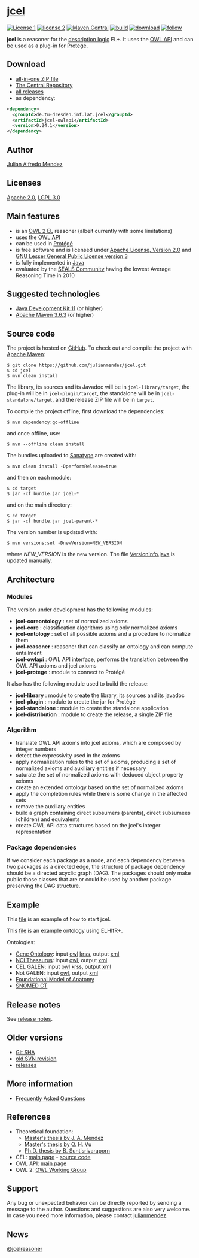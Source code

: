 # [jcel](https://julianmendez.github.io/jcel/)

[![License 1](https://img.shields.io/badge/License%201-Apache%202.0-blue.svg)][license1]
[![license 2](https://img.shields.io/badge/License%202-LGPL%203.0-blue.svg)][license2]
[![Maven Central](https://img.shields.io/maven-central/v/de.tu-dresden.inf.lat.jcel/jcel-parent.svg?label=Maven%20Central)][maven-central]
[![build](https://github.com/julianmendez/jcel/workflows/Java%20CI/badge.svg)][build-status]
[![download](https://img.shields.io/sourceforge/dm/jcel.svg)][releases]
[![follow](https://img.shields.io/twitter/follow/jcelreasoner.svg?style=social)][twitter]

**jcel** is a reasoner for the [description logic][description-logics] EL+. It uses the [OWL
API][owl-api] and can be used as a plug-in for [Protege][protege].


## Download

* [all-in-one ZIP file][zip-file]
* [The Central Repository][central-repository]
* [all releases][releases]
* as dependency:

```xml
<dependency>
  <groupId>de.tu-dresden.inf.lat.jcel</groupId>
  <artifactId>jcel-owlapi</artifactId>
  <version>0.24.1</version>
</dependency>
```


## Author

[Julian Alfredo Mendez][author]


## Licenses

[Apache 2.0][license1], [LGPL 3.0][license2]


## Main features

* is an [OWL 2 EL][owl-2-el] reasoner (albeit currently with some limitations)
* uses the [OWL API][owl-api]
* can be used in [Prot&eacute;g&eacute;][protege]
* is free software and is licensed under [Apache License, Version 2.0][license1] and
[GNU Lesser General Public License version 3][license2]
* is fully implemented in [Java][java]
* evaluated by the [SEALS Community](https://web.archive.org/web/20130723132747/http://www.seals-project.eu/news/storage-and-reasoning-systems-news) having the lowest Average Reasoning Time in 2010


## Suggested technologies

* [Java Development Kit 11][java] (or higher)
* [Apache Maven 3.6.3][maven] (or higher)


## Source code

The project is hosted on [GitHub][jcel-source].
To check out and compile the project with [Apache Maven][maven]:

```
$ git clone https://github.com/julianmendez/jcel.git
$ cd jcel
$ mvn clean install
```

The library, its sources and its Javadoc will be in `jcel-library/target`, the plug-in will be in `jcel-plugin/target`, the standalone will be in `jcel-standalone/target`, and the release ZIP file will be in `target`.

To compile the project offline, first download the dependencies:

```
$ mvn dependency:go-offline
```

and once offline, use:

```
$ mvn --offline clean install
```

The bundles uploaded to [Sonatype][sonatype] are created with:

```
$ mvn clean install -DperformRelease=true
```

and then on each module:

```
$ cd target
$ jar -cf bundle.jar jcel-*
```

and on the main directory:

```
$ cd target
$ jar -cf bundle.jar jcel-parent-*
```

The version number is updated with:

```
$ mvn versions:set -DnewVersion=NEW_VERSION
```

where *NEW_VERSION* is the new version.
The file [VersionInfo.java][jcel-version-java] is updated manually.


## Architecture


### Modules

The version under development has the following modules:

* **jcel-coreontology** : set of normalized axioms
* **jcel-core** : classification algorithms using only normalized axioms
* **jcel-ontology** : set of all possible axioms and a procedure to normalize them
* **jcel-reasoner** : reasoner that can classify an ontology and can compute entailment
* **jcel-owlapi** : OWL API interface, performs the translation between the OWL API axioms and jcel axioms
* **jcel-protege** : module to connect to Protégé

It also has the following module used to build the release:

* **jcel-library** : module to create the library, its sources and its javadoc
* **jcel-plugin** : module to create the jar for Protégé
* **jcel-standalone** : module to create the standalone application
* **jcel-distribution** : module to create the release, a single ZIP file


### Algorithm

* translate OWL API axioms into jcel axioms, which are composed by integer numbers
* detect the expressivity used in the axioms
* apply normalization rules to the set of axioms, producing a set of normalized axioms and auxiliary entities if necessary
* saturate the set of normalized axioms with deduced object property axioms
* create an extended ontology based on the set of normalized axioms
* apply the completion rules while there is some change in the affected sets
* remove the auxiliary entities
* build a graph containing direct subsumers (parents), direct subsumees (children) and equivalents
* create OWL API data structures based on the jcel's integer representation


### Package dependencies

If we consider each package as a node, and each dependency between two packages as a directed edge, the structure of package dependency should be a directed acyclic graph (DAG). The packages should only make public those classes that are or could be used by another package preserving the DAG structure.


## Example

This [file](https://github.com/julianmendez/jcel/blob/master/docs/data/start-jcel.sh.txt) is an example of how to start jcel.

This [file](https://github.com/julianmendez/jcel/blob/master/docs/data/example.owl) is an example ontology using ELHIfR+.

Ontologies:

* [Gene Ontology](http://geneontology.org/): input [owl](https://sourceforge.net/projects/jcel/files/ontologies/geneontology.owl.zip) [krss](https://sourceforge.net/projects/jcel/files/ontologies/go.cel.zip), output [xml](https://sourceforge.net/projects/jcel/files/ontologies/geneontology-inferred-0.12.0.xml.zip)
* [NCI Thesaurus](https://ncit.nci.nih.gov/ncitbrowser/): input [owl](https://sourceforge.net/projects/jcel/files/ontologies/nci.owl.zip), output [xml](https://sourceforge.net/projects/jcel/files/ontologies/nci-inferred-0.12.0.xml.zip)
* [CEL GALEN](http://www.opengalen.org/): input [owl](https://sourceforge.net/projects/jcel/files/ontologies/celgalen.owl.zip) [krss](https://sourceforge.net/projects/jcel/files/ontologies/celgalen.cel.zip), output [xml](https://sourceforge.net/projects/jcel/files/ontologies/celgalen-inferred-0.12.0.xml.zip)
* Not GALEN: input [owl](https://sourceforge.net/projects/jcel/files/ontologies/notgalen.owl.zip), output [xml](https://sourceforge.net/projects/jcel/files/ontologies/notgalen-inferred-0.12.0.xml.zip)
* [Foundational Model of Anatomy](http://si.washington.edu/projects/fma)
* [SNOMED CT](https://www.snomed.org/)


## Release notes
See [release notes][release-notes].


## Older versions

* [Git SHA](https://github.com/julianmendez/jcel/blob/master/docs/data/gitsha.txt)
* [old SVN revision](https://github.com/julianmendez/jcel/blob/master/docs/data/svnrev.txt)
* [releases][releases]


## More information

* [Frequently Asked Questions][faq]


## References

* Theoretical foundation:
  * [Master's thesis by J. A. Mendez](https://lat.inf.tu-dresden.de/research/mas/Men-Mas-11.pdf)
  * [Master's thesis by Q. H. Vu](https://lat.inf.tu-dresden.de/research/mas/Vu-Mas-08.pdf)
  * [Ph.D. thesis by B. Suntisrivaraporn](https://lat.inf.tu-dresden.de/research/phd/Sun-PhD-09.pdf)
* CEL: [main page][cel-home] - [source code][cel-source]
* OWL API: [main page][owl-api]
* OWL 2: [OWL Working Group](https://www.w3.org/2007/OWL/wiki/OWL_Working_Group)


## Support

Any bug or unexpected behavior can be directly reported by sending a message to the author.
Questions and suggestions are also very welcome.
In case you need more information, please contact [julianmendez][author].


## News
[@jcelreasoner][twitter]

[author]: https://julianmendez.github.io
[license1]: https://www.apache.org/licenses/LICENSE-2.0.txt
[license2]: https://www.gnu.org/licenses/lgpl-3.0.txt
[maven-central]: https://search.maven.org/artifact/de.tu-dresden.inf.lat.jcel/jcel-owlapi
[build-status]: https://github.com/julianmendez/jcel/actions
[central-repository]: https://repo1.maven.org/maven2/de/tu-dresden/inf/lat/jcel/
[zip-file]: https://sourceforge.net/projects/jcel/files/jcel/0.24.1/zip/jcel-0.24.1.zip/download
[releases]: https://sourceforge.net/projects/jcel/files/
[release-notes]: https://julianmendez.github.io/jcel/RELEASE-NOTES.html
[faq]: https://julianmendez.github.io/jcel/docs/faq.html
[jcel-home]: https://julianmendez.github.io/jcel
[jcel-source]: https://github.com/julianmendez/jcel
[twitter]: https://twitter.com/jcelreasoner
[jcel-version-java]: https://github.com/julianmendez/jcel/blob/master/jcel-reasoner/src/main/java/de/tudresden/inf/lat/jcel/reasoner/main/VersionInfo.java
[sonatype]: https://oss.sonatype.org
[java]: https://www.oracle.com/java/technologies/
[maven]: https://maven.apache.org
[description-logics]: http://dl.kr.org
[owl-api]: https://owlcs.github.io/owlapi/
[owl-2-el]: https://www.w3.org/TR/owl2-profiles/#OWL_2_EL
[protege]: https://protege.stanford.edu
[cel-home]: https://julianmendez.github.io/cel
[cel-source]: https://github.com/julianmendez/cel


